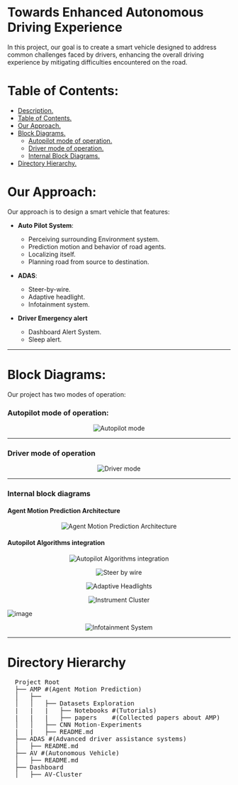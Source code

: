 <a id='1'></a>
# Towards Enhanced Autonomous Driving Experience

In this project, our goal is to create a smart vehicle designed to address common challenges faced by drivers, enhancing the overall driving experience by mitigating difficulties encountered on the road.

<a id='2'></a>
# Table of Contents: 
* [Description.](#1)
* [Table of Contents.](#2)
* [Our Approach.](#3)
* [Block Diagrams.](#4)
  * [Autopilot mode of operation.](#5)
  * [Driver mode of operation.](#6)
  * [Internal Block Diagrams.](#7)
* [Directory Hierarchy.](#8)


<a id='3'></a>
# Our Approach: 
Our approach is to design a smart vehicle that features: 

* **Auto Pilot System**: ​
  * Perceiving surrounding Environment system.​
  * Prediction motion and behavior of  road agents.    ​
  * Localizing itself.​
  * Planning road from source to destination.​

* **ADAS**:​
  * Steer-by-wire.​
  * Adaptive headlight.​
  * Infotainment system.​

* **Driver Emergency  alert**​
  * Dashboard Alert System.​
  * Sleep alert.

-------

<a id='4'></a>
# Block Diagrams: 
Our project has two modes of operation: 
<a id='5'></a>
### Autopilot mode of operation: 
<p align="center">
  <img src="https://github.com/MahmoudEl-Husseni/Towards-Enhanced-Autonomous-Driving-Experience/assets/67474135/bd1f0bda-139a-4935-a7c2-aec82ce592c4" alt="Autopilot mode" border="0">
</p>

-------
<a id='6'></a>
### Driver mode of operation

<p align="center">
  <img src="https://github.com/MahmoudEl-Husseni/Towards-Enhanced-Autonomous-Driving-Experience/assets/67474135/2dc5cb6a-4fb4-4cff-ba3c-fd87655d8161" alt="Driver mode" border="0">
</p>

------

<a id='7'></a>
### Internal block diagrams
#### Agent Motion Prediction Architecture
<p align="center">
  <img src="https://github.com/MahmoudEl-Husseni/Towards-Enhanced-Autonomous-Driving-Experience/assets/67474135/db3ef660-3f38-4f1b-b416-de2d5fdad91b" alt="Agent Motion Prediction Architecture" border="0">
</p>

#### Autopilot Algorithms integration
<p align="center">
  <img src="https://github.com/MahmoudEl-Husseni/Towards-Enhanced-Autonomous-Driving-Experience/assets/67474135/035d4f1f-36c7-4fc8-b8c4-7d043c0d45af" alt="Autopilot Algorithms integration" border="0">
</p>


<p align="center">
  <img src="https://github.com/MahmoudEl-Husseni/Towards-Enhanced-Autonomous-Driving-Experience/assets/67474135/8a9e6cd3-2e36-4cd1-b24d-9f22eb314ba3" alt="Steer by wire" border="0">
</p>



<p align="center">
  <img src="https://github.com/MahmoudEl-Husseni/Towards-Enhanced-Autonomous-Driving-Experience/assets/67474135/1f2f4a4b-d7ac-4dab-ae2c-a9f7f464dcaf" alt="Adaptive Headlights" border="0">
</p>



<p align="center">
  <img src="https://github.com/MahmoudEl-Husseni/Towards-Enhanced-Autonomous-Driving-Experience/assets/67474135/83ceb002-749a-416f-8162-0acb4d7c5e6c" alt="Instrument Cluster" border="0">
</p>



![image](https://github.com/MahmoudEl-Husseni/Towards-Enhanced-Autonomous-Driving-Experience/assets/67474135/6f84026c-6ae2-45d1-96df-cb0d9a74b281)
<p align="center">
  <img src="https://github.com/MahmoudEl-Husseni/Towards-Enhanced-Autonomous-Driving-Experience/assets/67474135/6f84026c-6ae2-45d1-96df-cb0d9a74b281" alt="Infotainment System" border="0">
</p>

---------
<a id='8'></a>
# Directory Hierarchy
<pre>
  Project Root
  ├── AMP #(Agent Motion Prediction)
  │   ├── 
  │   │   ├── Datasets Exploration
  |   |   |   ├── Notebooks #(Tutorials)
  |   |   |   ├── papers    #(Collected papers about AMP)
  │   │   ├── CNN Motion-Experiments
  |   |   ├── README.md
  ├── ADAS #(Advanced driver assistance systems)
  │   ├── README.md
  ├── AV #(Autonomous Vehicle)
  │   ├── README.md
  ├── Dashboard
  │   ├── AV-Cluster
</pre>
